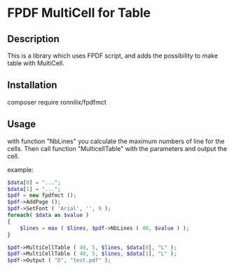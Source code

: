 # FPDF MultiCell for Table

## Description

This is a library which uses FPDF script, and adds the possibility to make table with MultiCell.

## Installation

composer require ronnilix/fpdfmct

## Usage

with function "NbLines" you calculate the maximum numbers of line for the cells.
Then call function "MulticellTable" with the parameters and output the cell.

example:
```php
$data[0] = "...";
$data[1] = "...";
$pdf = new fpdfmct ();
$pdf->AddPage ();
$pdf->SetFont ( 'Arial', '', 9 );
foreach( $data as $value )
{
	$lines = max ( $lines, $pdf->NbLines ( 40, $value ) );
}

$pdf->MultiCellTable ( 40, 5, $lines, $data[0], "L" );
$pdf->MultiCellTable ( 40, 5, $lines, $data[1], "L" );
$pdf->Output ( "D", "test.pdf" );

```
